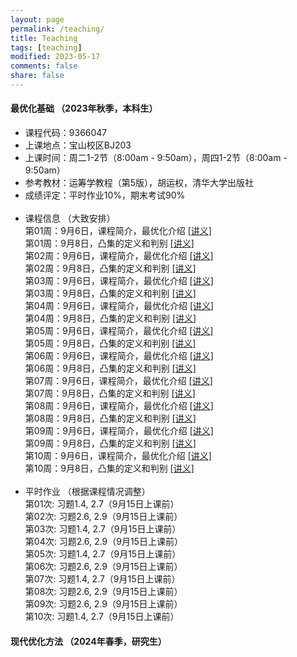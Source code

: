```yaml
---
layout: page
permalink: /teaching/
title: Teaching
tags: [teaching]
modified: 2023-05-17 
comments: false
share: false
---
```



#### 最优化基础 （2023年秋季，本科生）

* 课程代码：9366047 <br>
* 上课地点：宝山校区BJ203<br>
* 上课时间：周二1-2节（8:00am - 9:50am），周四1-2节（8:00am - 9:50am）<br>
* 参考教材：运筹学教程（第5版），胡运权，清华大学出版社<br>
* 成绩评定：平时作业10%，期末考试90% <br><br>
* 课程信息 （大致安排）<br>
  第01周：9月6日，课程简介，最优化介绍  <a href="../线性规划1.pdf" class="textlink" target="_blank">[讲义]</a> <br>
  第01周：9月8日，凸集的定义和判别 <a href="../线性规划1.pdf" class="textlink" target="_blank">[讲义]</a> <br>
  第02周：9月6日，课程简介，最优化介绍  <a href="../线性规划1.pdf" class="textlink" target="_blank">[讲义]</a> <br>
  第02周：9月8日，凸集的定义和判别 <a href="../线性规划1.pdf" class="textlink" target="_blank">[讲义]</a> <br>
  第03周：9月6日，课程简介，最优化介绍  <a href="../线性规划1.pdf" class="textlink" target="_blank">[讲义]</a> <br>
  第03周：9月8日，凸集的定义和判别 <a href="../线性规划1.pdf" class="textlink" target="_blank">[讲义]</a> <br>
  第04周：9月6日，课程简介，最优化介绍  <a href="../线性规划1.pdf" class="textlink" target="_blank">[讲义]</a> <br>
  第04周：9月8日，凸集的定义和判别 <a href="../线性规划1.pdf" class="textlink" target="_blank">[讲义]</a> <br>
  第05周：9月6日，课程简介，最优化介绍  <a href="../线性规划1.pdf" class="textlink" target="_blank">[讲义]</a> <br>
  第05周：9月8日，凸集的定义和判别 <a href="../线性规划1.pdf" class="textlink" target="_blank">[讲义]</a> <br>
  第06周：9月6日，课程简介，最优化介绍  <a href="../线性规划1.pdf" class="textlink" target="_blank">[讲义]</a> <br>
  第06周：9月8日，凸集的定义和判别 <a href="../线性规划1.pdf" class="textlink" target="_blank">[讲义]</a> <br>
  第07周：9月6日，课程简介，最优化介绍  <a href="../线性规划1.pdf" class="textlink" target="_blank">[讲义]</a> <br>
  第07周：9月8日，凸集的定义和判别 <a href="../线性规划1.pdf" class="textlink" target="_blank">[讲义]</a> <br>
  第08周：9月6日，课程简介，最优化介绍  <a href="../线性规划1.pdf" class="textlink" target="_blank">[讲义]</a> <br>
  第08周：9月8日，凸集的定义和判别 <a href="../线性规划1.pdf" class="textlink" target="_blank">[讲义]</a> <br>
  第09周：9月6日，课程简介，最优化介绍  <a href="../线性规划1.pdf" class="textlink" target="_blank">[讲义]</a> <br>
  第09周：9月8日，凸集的定义和判别 <a href="../线性规划1.pdf" class="textlink" target="_blank">[讲义]</a> <br>
  第10周：9月6日，课程简介，最优化介绍  <a href="../线性规划1.pdf" class="textlink" target="_blank">[讲义]</a> <br>
  第10周：9月8日，凸集的定义和判别 <a href="../线性规划1.pdf" class="textlink" target="_blank">[讲义]</a> <br><br>
* 平时作业 （根据课程情况调整）<br>
  第01次: 习题1.4, 2.7（9月15日上课前） <br>
  第02次: 习题2.6, 2.9（9月15日上课前） <br>
  第03次: 习题1.4, 2.7（9月15日上课前） <br>
  第04次: 习题2.6, 2.9（9月15日上课前） <br>
  第05次: 习题1.4, 2.7（9月15日上课前） <br>
  第06次: 习题2.6, 2.9（9月15日上课前） <br>
  第07次: 习题1.4, 2.7（9月15日上课前） <br>
  第08次: 习题2.6, 2.9（9月15日上课前） <br>
  第09次: 习题2.6, 2.9（9月15日上课前） <br>
  第10次: 习题1.4, 2.7（9月15日上课前）


      
#### 现代优化方法 （2024年春季，研究生）
